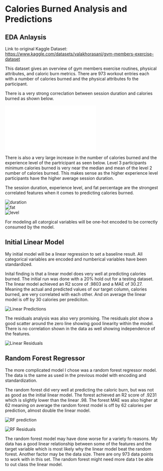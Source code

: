 # Calories Burned Analysis and Predictions

## EDA Anlaysis
Link to original Kaggle Dataset: https://www.kaggle.com/datasets/valakhorasani/gym-members-exercise-dataset

This dataset gives an overview of gym members exercise routines, physical attributes, and caloric burn metrics. There are 973 workout entries each with a number of calories burned and the physical attributes fo the participant.

There is a very strong correclation between session duration and calories burned as shown below.

![duration scatter](images/cals_vs_duration_scat.pdf)<br>

There is also a very large increase in the number of calories burned and the experience level of the partricipant as seen below. Level 3 participants minimum calories burned is very near the median and mean of the level 2 number of calories burned. This makes sense as the higher experience level participants have the higher average session duration. 

The session duration, experience level, and fat percentage are the strongest correlated features when it comes to predicting calories burned. 

![duration](images/duration_vs_cals.png)<br>
![fat](images/fat_vs_cals.png)<br>
![level](images/level_vs_cals.png)<br>

For modeling all catorgical variables will be one-hot encoded to be correctly consumed by the model.

## Initial Linear Model
My initial model will be a linear regression to set a baseline result. All categorical variables are encoded and numberical variables have been standardized.<br>

Inital finding is that a linear model does very well at predicting calories burned. The initial run was done with a 20% hold out for a testing dataset. The linear model achieved an R2 score of .9803 and a MAE of 30.27. Meaning the actual and predicted values of our target column, calories burned, are very correlated with each other. And on average the linear model is off by 30 calories per prediciton. <br>

![Linear Predictions](images/linear_predicitions.png "Linear Predictions")

The residuals analysis was also very promising. The residuals plot show a good scatter around the zero line showing good linearity within the model. There is no correlation shown in the data as well showing independence of the features. <br>

![Linear Residuals](images/linear_residuals.png "Linear Residuals")

## Random Forest Regressor
The more complicated model I chose was a random forest regressor model. The data is the same as used in the previous model with encoding and standardization. 

The random forest did very well at predicting the caloric burn, but was not as good as the initial linear model. The forest achieved an R2 score of .9231 which is slightly lower than the linear .98. The forest MAE was also higher at 62 meaning on average the random forest model is off by 62 calories per prediction, almost double the linear model. 

![RF prediction](images/random_forest_predictions.png "RF Predictions")<br>

![RF Residuals](images/random_forest_residuals.png "RF Residuals")

The random forest model may have done worse for a variety fo reasons. My data has a good linear relationship between some of the features and the target variable which is most likely why the linear model beat the random forest. Another factor may be the data size. There are ony 973 data points to work with in this set. The random forest might need more data t be able to out class the linear model. 